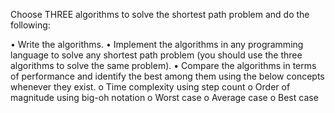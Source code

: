 Choose THREE algorithms to solve the shortest path problem and do the following:


•	Write the algorithms.
•	Implement the algorithms in any programming language to solve any shortest path problem (you should use the three algorithms to solve the same problem).
•	Compare the algorithms in terms of performance and identify the best among them using the below concepts whenever they exist.
o	Time complexity using step count
o	Order of magnitude using big-oh notation
o	Worst case
o	Average case
o	Best case
